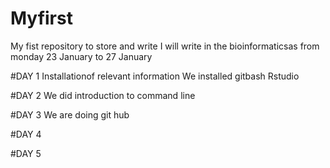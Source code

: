 # Myfirst
My fist repository to store and write
I will write in the bioinformaticsas from monday 23 January to 27 January

#DAY 1
Installationof relevant information
We installed gitbash
Rstudio

#DAY 2
We did introduction to command line

#DAY 3
We are doing git hub

#DAY 4

#DAY 5
